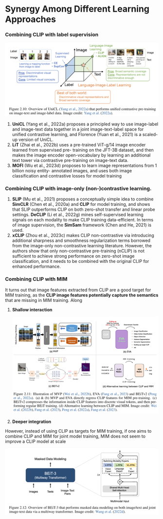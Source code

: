 # Synergy Among Different Learning Approaches

### Combining CLIP with label supervision

![Untitled](Synergy%20Among%20Different%20Learning%20Approaches%204c4c740680e84058a76485923aadcda3/Untitled.png)

1. **UniCL** (Yang et al., 2022a) proposes a principled way to use image-label and image-text data together in a joint image-text-label space for unified contrastive learning, and Florence (Yuan et al., 2021) is a scaled-up version of UniCL. 
2. **LiT** (Zhai et al., 2022b) uses a pre-trained ViT-g/14 image encoder learned from supervised pre- training on the JFT-3B dataset, and then makes the image encoder open-vocabulary by learning an additional text tower via contrastive pre-training on image-text data. 
3. **MOFI** (Wu et al., 2023d) proposes to learn image representations from 1 billion noisy entity- annotated images, and uses both image classification and contrastive losses for model training

### Combining CLIP with image-only (non-)contrastive learning.

1. **SLIP** (Mu et al., 2021) proposes a conceptually simple idea to combine **SimCLR** (Chen et al., 2020a) and **CLIP** for model training, and shows that SLIP outperforms CLIP on both zero-shot transfer and linear probe settings. **DeCLIP** (Li et al., 2022g) mines self-supervised learning signals on each modality to make CLIP training data-efficient. In terms of image supervision, the **SimSam** framework (Chen and He, 2021) is used.
2. **xCLIP** (Zhou et al., 2023c) makes CLIP non-contrastive via introducing additional sharpness and smoothness regularization terms borrowed from the image-only non-contrastive learning literature. However, the authors show that only non-contrastive pre-training (nCLIP) is not sufficient to achieve strong performance on zero-shot image classification, and it needs to be combined with the original CLIP for enhanced performance.

### Combining CLIP with MIM

It turns out that image features extracted from CLIP are a good target for MIM training, as the **CLIP image features potentially capture the semantics** that are missing in MIM training. Along

1. **Shallow interaction**
    
    ![Untitled](Synergy%20Among%20Different%20Learning%20Approaches%204c4c740680e84058a76485923aadcda3/Untitled%201.png)
    
2. **Deeper integration**

However, instead of using CLIP as targets for MIM training, if one aims to combine CLIP and MIM for joint model training, MIM does not seem to improve a CLIP model at scale

![Untitled](Synergy%20Among%20Different%20Learning%20Approaches%204c4c740680e84058a76485923aadcda3/Untitled%202.png)